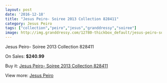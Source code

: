 ```yaml
---
layout: post
date: '2016-12-18'
title: "Jesus Peiro- Soiree 2013 Collection 828411"
category: Jesus Peiro
tags: ["collection","peiro","jesus","granddressy","soiree"]
image: http://img.granddressy.com/12780-thickbox_default/jesus-peiro-soiree-2013-collection-828411.jpg
---
```

Jesus Peiro- Soiree 2013 Collection 828411

On Sales: **$240.99**
<a href="https://www.granddressy.com/en/jesus-peiro/11859-jesus-peiro-soiree-2013-collection-828411.html"><amp-img layout="responsive" width="600" height="600" src="//img.granddressy.com/12780-thickbox_default/jesus-peiro-soiree-2013-collection-828411.jpg" alt="Jesus Peiro- Soiree 2013 Collection 828411 0" /></a>

Buy it: [Jesus Peiro- Soiree 2013 Collection 828411](https://www.granddressy.com/en/jesus-peiro/11859-jesus-peiro-soiree-2013-collection-828411.html "Jesus Peiro- Soiree 2013 Collection 828411")

View more: [Jesus Peiro](https://www.granddressy.com/en/76-jesus-peiro "Jesus Peiro")